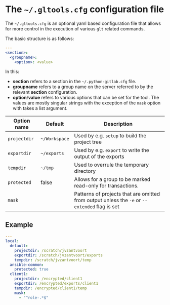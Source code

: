 # The `~/.gltools.cfg` configuration file

The `~/.gltools.cfg` is an optional yaml based configuration file
that allows for more control in the execution of various `glt`
related commands.

The basic structure is as follows:

```yaml
---
<section>:
  <groupname>:
    <option>: <value>
```

In this:

* **section** refers to a section in the ``~/.python-gitlab.cfg``
  file.
* **groupname** refers to a group name on the server referred to by
  the relevant **section** configuration.
* **option**/**value** refers to various options that can be set for
  the tool. The values are mostly singular strings with the
  exception of the ``mask`` option with takes a list argument.


| Option name  | Default       | Description                                                                                       |
| ------------ | ------------- | ------------------------------------------------------------------------------------------------- |
| `projectdir` | `~/Workspace` | Used by e.g. ``setup`` to build the project tree                                                  |
| `exportdir`  | `~/exports`   | Used by e.g. ``export`` to write the output of the exports                                        |
| `tempdir`    | `~/tmp`       | Used to overrule the temporary directory                                                          |
| `protected`  | false         | Allows for a group to be marked read-only for transactions.                                       |
| `mask`       |               | Patterns of projects that are omitted from output unless the ``-e`` or ``--extended`` flag is set |


## Example

```yaml
---
local:
  default:
    projectdir: /scratch/jvzantvoort
    exportdir: /scratch/jvzantvoort/exports
    tempdir: /scratch/jvzantvoort/temp
  ansible-common:
    protected: true
  client1:
    projectdir: /encrypted/client1
    exportdir: /encrypted/exports/client1
    tempdir: /encrypted/client1/temp
    mask:
      - "^role-.*$"
```
